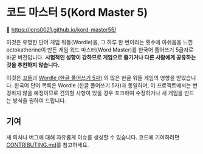 # 코드 마스터 5(Kord Master 5)

🔗 https://lens0021.github.io/kord-master55/

이것은 유명한 단어 게임 워들(Wordle)을, 그 하루 한 번이라는 횟수에 아쉬움을 느낀 octokatherine이
만든 게임 워드 마스터(Word Master)를 한국어 풀어쓰기 5글자로 바꾼 버전입니다.
**시험적인 성향이 강하므로 게임으로 즐기거나 다른 사람에게 공유하는 것을 추천하지 않습니다.**

이것은 [꼬들]과 [Wordle (한글 풀어쓰기 5자)] 외 많은 한글 워들 게임의 영향을 받았습니다.
한국어 단어 목록은 Wordle (한글 풀어쓰기 5자)과 동일하며, 이 프로젝트에서는 변경하지 않을 예정이므로
건의할 사항이 있을 경우 포크하여 수정하거나 새 게임을 만드는 방식을 권하여 드립니다.

## 기여

새 피처나 버그에 대해 자유롭게 이슈를 생성할 수 있습니다. 코드에 기여하려면 [CONTRIBUTING.md]를
참고하세요.

[CC0]: https://www.wikidata.org/wiki/Wikidata:Text_of_the_Creative_Commons_Public_Domain_Dedication
[위키데이터의 저작권 페이지]: https://www.wikidata.org/wiki/Wikidata:Copyright
[꼬들]: https://kordle.pages.dev/
[Wordle (한글 풀어쓰기 5자)]: https://nakosung.github.io/wordle/
[CONTRIBUTING.md]: https://github.com/lens0021/kord-master5/blob/main/CONTRIBUTING.md
